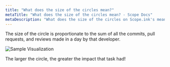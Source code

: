 ```yaml
---
title: "What does the size of the circles mean?"
metaTitle: "What does the size of the circles mean? - Scope Docs"
metaDescription: "What does the size of the circles on Scope.ink's mean?"
---
```


The size of the circle is proportionate to the sum of all the commits, pull requests, and reviews made in a day by that developer.

![Sample Visualization](https://lh3.google.com/u/0/d/1btFOoUjz9kTNW9BtGQzchMs-NzojAnkW=w2560-h1378-iv1 "Circle sizes")


The larger the circle, the greater the impact that task had! 


